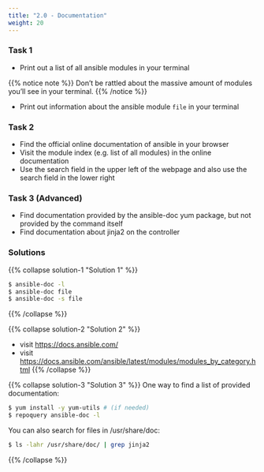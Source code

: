 ```yaml
---
title: "2.0 - Documentation"
weight: 20
---
```


### Task 1

- Print out a list of all ansible modules in your terminal

{{% notice note %}} 
 Don’t be rattled about the massive amount of modules you’ll see in your terminal.
{{% /notice %}}

- Print out information about the ansible module `file` in your terminal

### Task 2

- Find the official online documentation of ansible in your browser
- Visit the module index (e.g. list of all modules) in the online documentation
- Use the search field in the upper left of the webpage and also use the search field in the lower right

### Task 3 (Advanced)

- Find documentation provided by the ansible-doc yum package, but not provided by the command itself
- Find documentation about jinja2 on the controller

### Solutions

{{% collapse solution-1 "Solution 1" %}}
```bash
$ ansible-doc -l
$ ansible-doc file
$ ansible-doc -s file
```
{{% /collapse %}}

{{% collapse solution-2 "Solution 2" %}}
- visit <https://docs.ansible.com/>
- visit <https://docs.ansible.com/ansible/latest/modules/modules_by_category.html>
{{% /collapse %}}

{{% collapse solution-3 "Solution 3" %}}
One way to find a list of provided documentation:
```bash
$ yum install -y yum-utils # (if needed)
$ repoquery ansible-doc -l
``` 

You can also search for files in /usr/share/doc:
```bash
$ ls -lahr /usr/share/doc/ | grep jinja2
```
{{% /collapse %}}